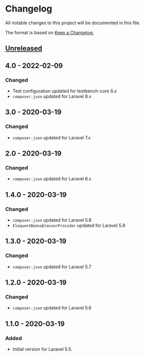 # Changelog
All notable changes to this project will be documented in this file.

The format is based on [Keep a Changelog](https://keepachangelog.com/en/1.0.0/),

## [Unreleased]

## 4.0 - 2022-02-09
### Changed
- Test configuration updated for testbench-core 6.x
- `composer.json` updated for Laravel 8.x

## 3.0 - 2020-03-19
### Changed
- `composer.json` updated for Laravel 7.x  

## 2.0 - 2020-03-19
### Changed
- `composer.json` updated for Laravel 6.x  

## 1.4.0 - 2020-03-19
### Changed
- `composer.json` updated for Laravel 5.8  
- `EloquentBannableuserProvider` updated for Laravel 5.8  

## 1.3.0 - 2020-03-19
### Changed
- `composer.json` updated for Laravel 5.7  

## 1.2.0 - 2020-03-19
### Changed
- `composer.json` updated for Laravel 5.6  

## 1.1.0 - 2020-03-19
### Added
- Initial version for Laravel 5.5.

[Unreleased]: https://github.com/gecche/laravel-bannable/compare/v3.0...HEAD
[3.0]: https://github.com/gecche/laravel-bannable/compare/v2.0...v3.0
[2.0]: https://github.com/gecche/laravel-bannable/compare/v1.4.0...v2.0
[1.4.0]: https://github.com/gecche/laravel-bannable/compare/v1.3.0...v1.4.0
[1.3.0]: https://github.com/gecche/laravel-bannable/compare/v1.2.0...v1.3.0
[1.2.0]: https://github.com/gecche/laravel-bannable/compare/v1.1.0...v1.2.0
[1.1.0]: https://github.com/gecche/laravel-bannable/releases/tag/v1.1.0


